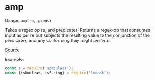 amp
=====

Usage: ```amp(re, preds)```

Takes a regex op re, and predicates. Returns a regex-op that consumes
input as per re but subjects the resulting value to the
conjunction of the predicates, and any conforming they might perform.

[Source](https://github.com/mrijk/speculaas/blob/master/lib/amp.js)

Example:

```js
const s = require('speculaas');
const {isBoolean, isString} = require('lodash');
```

